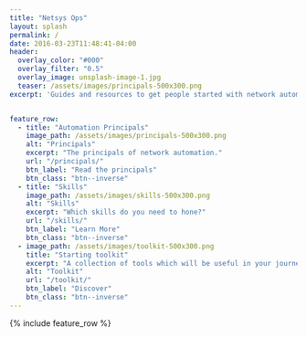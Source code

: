 ```yaml
---
title: "Netsys Ops"
layout: splash
permalink: /
date: 2016-03-23T11:48:41-04:00
header:
  overlay_color: "#000"
  overlay_filter: "0.5"
  overlay_image: unsplash-image-1.jpg
  teaser: /assets/images/principals-500x300.png
excerpt: 'Guides and resources to get people started with network automation. Give us a star and start automating.<br /> <br /> {::nomarkdown}<iframe style="display: inline-block;" src="https://ghbtns.com/github-btn.html?user=netsysops&repo=netsysops.github.io&type=star&count=true&size=large" frameborder="0" scrolling="0" width="160px" height="30px"></iframe>{:/nomarkdown}'


feature_row:
  - title: "Automation Principals"
    image_path: /assets/images/principals-500x300.png
    alt: "Principals"
    excerpt: "The principals of network automation."
    url: "/principals/"
    btn_label: "Read the principals"
    btn_class: "btn--inverse"
  - title: "Skills"
    image_path: /assets/images/skills-500x300.png
    alt: "Skills"
    excerpt: "Which skills do you need to hone?"
    url: "/skills/"
    btn_label: "Learn More"
    btn_class: "btn--inverse"
  - image_path: /assets/images/toolkit-500x300.png
    title: "Starting toolkit"
    excerpt: "A collection of tools which will be useful in your journey to network automation."
    alt: "Toolkit"
    url: "/toolkit/"
    btn_label: "Discover"
    btn_class: "btn--inverse"
---
```


{% include feature_row %}
